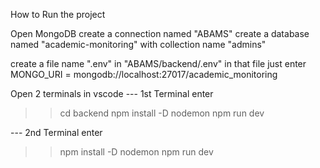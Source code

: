 How to Run the project

Open MongoDB
create a connection named "ABAMS"
create a database named "academic-monitoring" with collection name "admins"

create a file name ".env" in "ABAMS/backend/.env" in that file just enter 
MONGO_URI = mongodb://localhost:27017/academic_monitoring

Open 2 terminals in vscode 
--- 1st Terminal enter 
>> cd backend
>> npm install -D nodemon
>> npm run dev

--- 2nd Terminal enter
>> npm install -D nodemon
>> npm run dev
